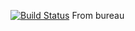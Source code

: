 [![Build Status](https://travis-ci.org/ammour5/dotnetcoretest.svg?branch=master)](https://travis-ci.org/ammour5/dotnetcoretest)
From bureau
